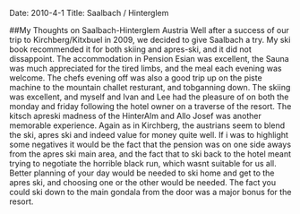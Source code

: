 Date: 2010-4-1
Title: Saalbach / Hinterglem

##My Thoughts on Saalbach-Hinterglem Austria
Well after a success of our trip to Kirchberg/Kitxbuel in 2009, we decided to give Saalbach a try. My ski book recommended it for both skiing and apres-ski, and it did not dissappoint. 
The accommodation in Pension Esian was excellent, the Sauna was much appreciated for the tired limbs, and the meal each evening was welcome. The chefs evening off was also a good trip up on the piste machine to the mountain challet resturant, and tobganning down.
The skiing was excellent, and myself and Ivan and Lee had the pleasure of on both the monday and friday following the hotel owner on a traverse of the resort.
The kitsch apreski madness of the HinterAlm and Allo Josef was another memorable experience.
Again as in Kirchberg, the austrians seem to blend the ski, apres ski and indeed value for money quite well. If i was to highlight some negatives it would be the fact that the pension was on one side aways from the apres ski main area, and the fact that to ski back to the hotel meant trying to negotiate the horrible black run, which wasnt suitable for us all. Better planning of your day would be needed to ski home and get to the apres ski, and choosing one or the other would be needed. 
The fact you could ski down to the main gondala from the door was a major bonus for the resort.
